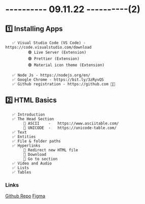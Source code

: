 # ---------- 09.11.22 ----------(2)

## 1️⃣ Installing Apps

       ✅ Visual Studio Code (VS Code) - https://code.visualstudio.com/download
              🟢 Live Server (Extension)
              🟢 Prettier (Extension)
              🟢 Material icon theme (Extension)

       ✅ Node Js - https://nodejs.org/en/
       ✅ Google Chrome - https://bit.ly/3zRyvQS
       ✅ Github registration - https://github.com 👍🏻

## 2️⃣ HTML Basics

       ✅ Introduction
       ✅ The Head Section
            🎁 ASCII    -   https://www.asciitable.com/
            🎁 UNICODE  -   https://unicode-table.com/
       ✅ Text
       ✅ Entities
       ✅ File & folder paths
       ✅ Hyperlinks
            🎁 Redirect new HTML file
            🎁 Download
            🎁 Go to section
       ✅ Video and Audio
       ✅ Lists
       ✅ Tables

### Links

[Github Repo](https://github.com/arslonbekXX/pdp-g-8.git)
[Figma](https://bit.ly/3hk8XWp)
